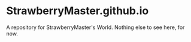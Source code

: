 # StrawberryMaster.github.io
A repository for StrawberryMaster's World. Nothing else to see here, for now.
